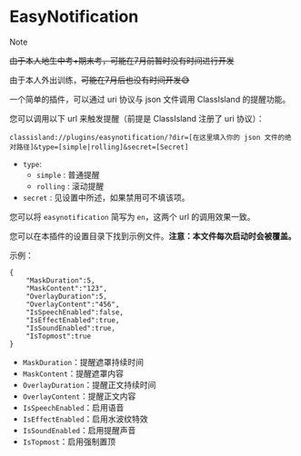 # EasyNotification

> [!Note]
>
> ~~由于本人地生中考+期末考，可能在7月前暂时没有时间进行开发~~
> 
> 由于本人外出训练，~~可能在7月后也没有时间开发😅~~

一个简单的插件，可以通过 uri 协议与 json 文件调用 ClassIsland 的提醒功能。

您可以调用以下 url 来触发提醒（前提是 ClassIsland 注册了 uri 协议）：

```
classisland://plugins/easynotification/?dir=[在这里填入你的 json 文件的绝对路径]&type=[simple|rolling]&secret=[Secret]
```

- `type`:
  - `simple` : 普通提醒
  - `rolling` : 滚动提醒
- `secret` : 见设置中所述，如果禁用可不填该项。

您可以将 `easynotification` 简写为 `en`，这两个 url 的调用效果一致。

您可以在本插件的设置目录下找到示例文件。**注意：本文件每次启动时会被覆盖。**

示例：

```
{
	"MaskDuration":5,
	"MaskContent":"123",
	"OverlayDuration":5,
	"OverlayContent":"456",
	"IsSpeechEnabled":false,
	"IsEffectEnabled":true,
	"IsSoundEnabled":true,
	"IsTopmost":true
}
```

- `MaskDuration`：提醒遮罩持续时间
- `MaskContent`：提醒遮罩内容
- `OverlayDuration`：提醒正文持续时间
- `OverlayContent`：提醒正文内容
- `IsSpeechEnabled`：启用语音
- `IsEffectEnabled`：启用水波纹特效
- `IsSoundEnabled`：启用提醒声音
- `IsTopmost`：启用强制置顶
